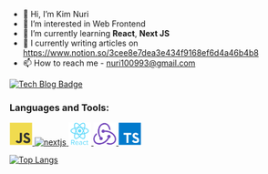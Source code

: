 - 👋 Hi, I’m Kim Nuri
- 👀 I’m interested in Web Frontend
- 🌱 I’m currently learning <strong>React</strong>, <strong>Next JS</strong>
- 📝 I currently writing articles on https://www.notion.so/3cee8e7dea3e434f9168ef6d4a46b4b8
- 📫 How to reach me - nuri100993@gmail.com

[![Tech Blog Badge](http://img.shields.io/badge/-Tech%20blog-black?style=flat-square&logo=github&link=https://www.notion.so/3cee8e7dea3e434f9168ef6d4a46b4b8)](https://shinsangeun.github.io/)

<h3 align="left">Languages and Tools:</h3>
<p align="left"> <a href="https://developer.mozilla.org/en-US/docs/Web/JavaScript" target="_blank" rel="noreferrer"> <img src="https://raw.githubusercontent.com/devicons/devicon/master/icons/javascript/javascript-original.svg" alt="javascript" width="40" height="40"/> </a> <a href="https://nextjs.org/" target="_blank" rel="noreferrer"> <img src="https://cdn.worldvectorlogo.com/logos/nextjs-2.svg" alt="nextjs" width="40" height="40"/> </a> <a href="https://reactjs.org/" target="_blank" rel="noreferrer"> <img src="https://raw.githubusercontent.com/devicons/devicon/master/icons/react/react-original-wordmark.svg" alt="react" width="40" height="40"/> </a> <a href="https://redux.js.org" target="_blank" rel="noreferrer"> <img src="https://raw.githubusercontent.com/devicons/devicon/master/icons/redux/redux-original.svg" alt="redux" width="40" height="40"/> </a> <a href="https://www.typescriptlang.org/" target="_blank" rel="noreferrer"> <img src="https://raw.githubusercontent.com/devicons/devicon/master/icons/typescript/typescript-original.svg" alt="typescript" width="40" height="40"/> </a> </p>

[![Top Langs](https://github-readme-stats.vercel.app/api/top-langs/?username=nuri1042)](https://github.com/nuri1042/nuri1042)

<!---
nuri1042/nuri1042 is a ✨ special ✨ repository because its `README.md` (this file) appears on your GitHub profile.
You can click the Preview link to take a look at your changes.
--->
